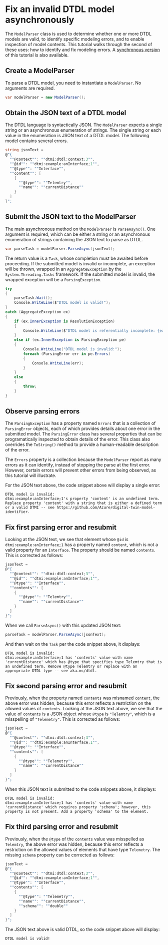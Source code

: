 ﻿# Fix an invalid DTDL model asynchronously

The `ModelParser` class is used to determine whether one or more DTDL models are valid, to identify specific modeling errors, and to enable inspection of model contents.
This tutorial walks through the second of these uses: how to identify and fix modeling errors.
A [synchronous version](./Tutorial02_FixInvalidDtdlModel.md) of this tutorial is also available.

## Create a ModelParser

To parse a DTDL model, you need to instantiate a `ModelParser`.
No arguments are required.

```C# Snippet:DtdlParserTutorial02Async_CreateModelParser
var modelParser = new ModelParser();
```

## Obtain the JSON text of a DTDL model

The DTDL language is syntactically JSON.
The `ModelParser` expects a single string or an asynchronous enumeration of strings.
The single string or each value in the enumeration is JSON text of a DTDL model.
The following model contains several errors.

```C# Snippet:DtdlParserTutorial02Async_ObtainInvalidDtdlText
string jsonText =
@"{
  ""@context"": ""dtmi:dtdl:context;3"",
  ""@id"": ""dtmi:example:anInterface;1"",
  ""@type"": ""Interface"",
  ""content"": [
    {
      ""@type"": ""Telemtry"",
      ""name"": ""currentDistance""
    }
  ]
}";
```

## Submit the JSON text to the ModelParser

The main asynchronous method on the `ModelParser` is `ParseAsync()`.
One argument is required, which can be either a string or an asynchronous enumeration of strings containing the JSON text to parse as DTDL.

```C# Snippet:DtdlParserTutorial02Async_CallParseAsync
var parseTask = modelParser.ParseAsync(jsonText);
```

The return value is a `Task`, whose completion must be awaited before proceeding.
If the submitted model is invalid or incomplete, an exception will be thrown, wrapped in an `AggregateException` by the `System.Threading.Tasks` framework.
If the submitted model is invalid, the wrapped exception will be a `ParsingException`.

```C# Snippet:DtdlParserTutorial02Async_CallWait
try
{
    parseTask.Wait();
    Console.WriteLine($"DTDL model is valid!");
}
catch (AggregateException ex)
{
    if (ex.InnerException is ResolutionException)
    {
        Console.WriteLine($"DTDL model is referentially incomplete: {ex.InnerException}");
    }
    else if (ex.InnerException is ParsingException pe)
    {
        Console.WriteLine("DTDL model is invalid:");
        foreach (ParsingError err in pe.Errors)
        {
            Console.WriteLine(err);
        }
    }
    else
    {
        throw;
    }
}
```

## Observe parsing errors

The `ParsingException` has a property named `Errors` that is a collection of `ParsingError` objects, each of which provides details about one error in the submitted model.
The `ParsingError` class has several properties that can be programatically inspected to obtain details of the error.
This class also overrides the `ToString()` method to provide a human-readable description of the error.

The `Errors` property is a collection because the `ModelParser` report as many errors as it can identify, instead of stopping the parse at the first error.
However, certain errors will prevent other errors from being observed, as this tutorial will illustrate.

For the JSON text above, the code snippet above will display a single error:

```Console
DTDL model is invalid:
dtmi:example:anInterface;1's property 'content' is an undefined term. Replace property 'content' with a string that is either a defined term or a valid DTMI -- see https://github.com/Azure/digital-twin-model-identifier.
```

## Fix first parsing error and resubmit

Looking at the JSON text, we see that element whose `@id` is `dtmi:example:anInterface;1` has a property named `content`, which is not a valid property for an `Interface`.
The property should be named `contents`.
This is corrected as follows:

```C# Snippet:DtdlParserTutorial02Async_CorrectPropertyName
jsonText =
@"{
  ""@context"": ""dtmi:dtdl:context;3"",
  ""@id"": ""dtmi:example:anInterface;1"",
  ""@type"": ""Interface"",
  ""contents"": [
    {
      ""@type"": ""Telemtry"",
      ""name"": ""currentDistance""
    }
  ]
}";
```

When we call `ParseAsync()` with this updated JSON text:

```C# Snippet:DtdlParserTutorial02Async_RepeatCallParseAsync
parseTask = modelParser.ParseAsync(jsonText);
```

[repeat]: # (Snippet:DtdlParserTutorial02Async_CallWait)

And then wait on the `Task` per the code snippet above, it displays:

```Console
DTDL model is invalid:
dtmi:example:anInterface;1 has 'contents' value with name 'currentDistance' which has @type that specifies type Telemtry that is an undefined term. Remove @type Telemtry or replace with an appropriate DTDL type -- see aka.ms/dtdl.
```

## Fix second parsing error and resubmit

Previously, when the property named `contents` was misnamed `content`, the above error was hidden, because this error reflects a restriction on the allowed values of `contents`.
Looking at the JSON text above, we see that the value of `contents` is a JSON object whose `@type` is `"Telemtry"`, which is a misspelling of `"Telemetry"`.
This is corrected as follows:

```C# Snippet:DtdlParserTutorial02Async_CorrectTypeName
jsonText =
@"{
  ""@context"": ""dtmi:dtdl:context;3"",
  ""@id"": ""dtmi:example:anInterface;1"",
  ""@type"": ""Interface"",
  ""contents"": [
    {
      ""@type"": ""Telemetry"",
      ""name"": ""currentDistance""
    }
  ]
}";
```

[repeat]: # (Snippet:DtdlParserTutorial02Async_RepeatCallParseAsync)

[repeat]: # (Snippet:DtdlParserTutorial02Async_CallWait)

When this JSON text is submitted to the code snippets above, it displays:

```Console
DTDL model is invalid:
dtmi:example:anInterface;1 has 'contents' value with name 'currentDistance' which requires property 'schema'; however, this property is not present. Add a property 'schema' to the element.
```

## Fix third parsing error and resubmit

Previously, when the `@type` of the `contents` value was misspelled as `Telemtry`, the above error was hidden, because this error reflects a restriction on the allowed values of elements that have type `Telemetry`.
The missing `schema` property can be corrected as follows:

```C# Snippet:DtdlParserTutorial02Async_AddRequiredProperty
jsonText =
@"{
  ""@context"": ""dtmi:dtdl:context;3"",
  ""@id"": ""dtmi:example:anInterface;1"",
  ""@type"": ""Interface"",
  ""contents"": [
    {
      ""@type"": ""Telemetry"",
      ""name"": ""currentDistance"",
      ""schema"": ""double""
    }
  ]
}";
```

[repeat]: # (Snippet:DtdlParserTutorial02Async_RepeatCallParseAsync)

[repeat]: # (Snippet:DtdlParserTutorial02Async_CallWait)

The JSON text above is valid DTDL, so the code snippet above will display:

```Console
DTDL model is valid!
```
